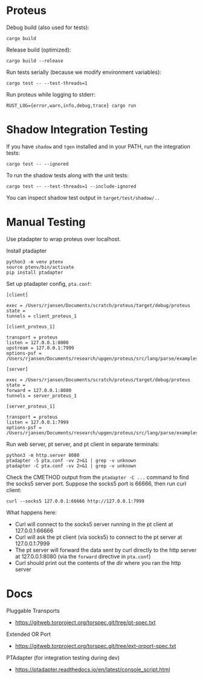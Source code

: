 # Proteus

Debug build (also used for tests):

    cargo build

Release build (optimized):

    cargo build --release

Run tests serially (because we modify environment variables):

    cargo test -- --test-threads=1

Run proteus while logging to stderr:

    RUST_LOG={error,warn,info,debug,trace} cargo run

# Shadow Integration Testing

If you have `shadow` and `tgen` installed and in your PATH, run the integration tests:

    cargo test -- --ignored

To run the shadow tests along with the unit tests:

    cargo test -- --test-threads=1 --include-ignored

You can inspect shadow test output in `target/test/shadow/..`

# Manual Testing

Use ptadapter to wrap proteus over localhost.

Install ptadapter

    python3 -m venv ptenv
    source ptenv/bin/activate
    pip install ptadapter

Set up ptadapter config, `pta.conf`:

    [client]

    exec = /Users/rjansen/Documents/scratch/proteus/target/debug/proteus
    state = 
    tunnels = client_proteus_1

    [client_proteus_1]

    transport = proteus
    listen = 127.0.0.1:8000
    upstream = 127.0.0.1:7999
    options-psf = /Users/rjansen/Documents/research/upgen/proteus/src/lang/parse/examples/simple.psf

    [server]

    exec = /Users/rjansen/Documents/scratch/proteus/target/debug/proteus
    state = 
    forward = 127.0.0.1:8080
    tunnels = server_proteus_1

    [server_proteus_1]

    transport = proteus
    listen = 127.0.0.1:7999
    options-psf = /Users/rjansen/Documents/research/upgen/proteus/src/lang/parse/examples/simple.psf

Run web server, pt server, and pt client in separate terminals:

    python3 -m http.server 8080
    ptadapter -S pta.conf -vv 2>&1 | grep -v unknown
    ptadapter -C pta.conf -vv 2>&1 | grep -v unknown

Check the CMETHOD output from the `ptadapter -C ...` command to find the
socks5 server port. Suppose the socks5 port is 66666, then run curl client:

    curl --socks5 127.0.0.1:66666 http://127.0.0.1:7999

What happens here:

- Curl will connect to the socks5 server running in the pt client at
  127.0.0.1:66666
- Curl will ask the pt client (via socks5) to connect to the pt server at
  127.0.0.1:7999
- The pt server will forward the data sent by curl directly to the http server
  at 127.0.0.1:8080 (via the `forward` directive in `pta.conf`)
- Curl should print out the contents of the dir where you ran the http server

# Docs

Pluggable Transports
- https://gitweb.torproject.org/torspec.git/tree/pt-spec.txt

Extended OR Port
- https://gitweb.torproject.org/torspec.git/tree/ext-orport-spec.txt

PTAdapter (for integration testing during dev)
- https://ptadapter.readthedocs.io/en/latest/console_script.html
